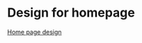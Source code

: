 # Design for homepage
[Home page design](https://www.figma.com/file/BIEHHpz5aZewBGr2fv1aHg/GSSOC?type=design&node-id=7-2&t=bDao5ViVQipnpBIp-0)